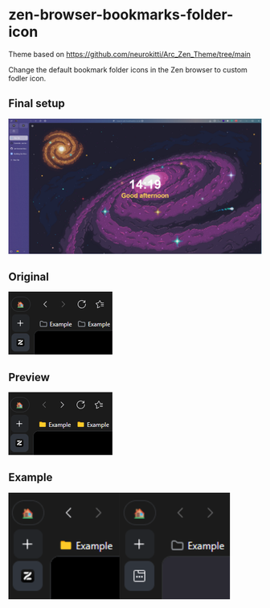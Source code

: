 # zen-browser-bookmarks-folder-icon

Theme based on https://github.com/neurokitti/Arc_Zen_Theme/tree/main

Change the default bookmark folder icons in the Zen browser to custom fodler icon.

## Final setup

![Final Setup](/image.png)

## Original

![Original](/original.png)

## Preview

![Preview](/before.png)

## Example

![Preview](/preview.png)
